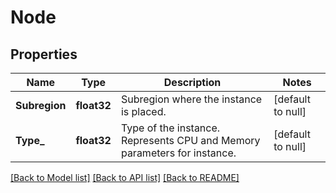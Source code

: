 # Node

## Properties
Name | Type | Description | Notes
------------ | ------------- | ------------- | -------------
**Subregion** | **float32** | Subregion where the instance is placed. | [default to null]
**Type_** | **float32** | Type of the instance. Represents CPU and Memory parameters for instance. | [default to null]

[[Back to Model list]](../README.md#documentation-for-models) [[Back to API list]](../README.md#documentation-for-api-endpoints) [[Back to README]](../README.md)



